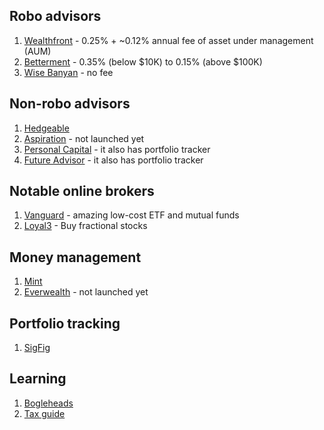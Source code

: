 ## Robo advisors
1. [Wealthfront](https://www.wealthfront.com) - 0.25% + ~0.12% annual fee of asset under management (AUM)
2. [Betterment](https://www.betterment.com) - 0.35% (below $10K) to 0.15% (above $100K)
3. [Wise Banyan](https://wisebanyan.com/) - no fee

## Non-robo advisors
1. [Hedgeable](https://www.hedgeable.com)
2. [Aspiration](https://www.aspiration.com/) - not launched yet
3. [Personal Capital](https://www.personalcapital.com) - it also has portfolio tracker
4. [Future Advisor](https://www.futureadvisor.com) - it also has portfolio tracker

## Notable online brokers
1. [Vanguard](https://www.vanguard.com) - amazing low-cost ETF and mutual funds
2. [Loyal3](https://www.loyal3.com/) - Buy fractional stocks

## Money management
1. [Mint](https://www.mint.com)
2. [Everwealth](https://www.everwealth.io) - not launched yet

## Portfolio tracking
1. [SigFig](https://www.sigfig.com)

## Learning
1. [Bogleheads](http://www.bogleheads.org/) 
2. [Tax guide](http://fairmark.com/)
